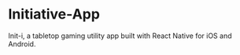 # Initiative-App
Init-i, a tabletop gaming utility app built with React Native for iOS and Android.
